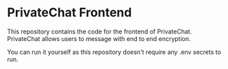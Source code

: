 # PrivateChat Frontend

This repository contains the code for the frontend of PrivateChat.
<br>
PrivateChat allows users to message with end to end encryption.

You can run it yourself as this repository doesn't require any .env secrets to run.